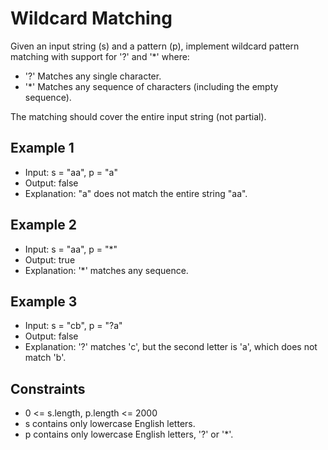 # Wildcard Matching

Given an input string (s) and a pattern (p), implement wildcard pattern matching with support for '?' and '\*' where:

- '?' Matches any single character.
- '\*' Matches any sequence of characters (including the empty sequence).

The matching should cover the entire input string (not partial).

## Example 1

- Input: s = "aa", p = "a"
- Output: false
- Explanation: "a" does not match the entire string "aa".

## Example 2

- Input: s = "aa", p = "\*"
- Output: true
- Explanation: '\*' matches any sequence.

## Example 3

- Input: s = "cb", p = "?a"
- Output: false
- Explanation: '?' matches 'c', but the second letter is 'a', which does not match 'b'.

## Constraints

- 0 <= s.length, p.length <= 2000
- s contains only lowercase English letters.
- p contains only lowercase English letters, '?' or '\*'.
